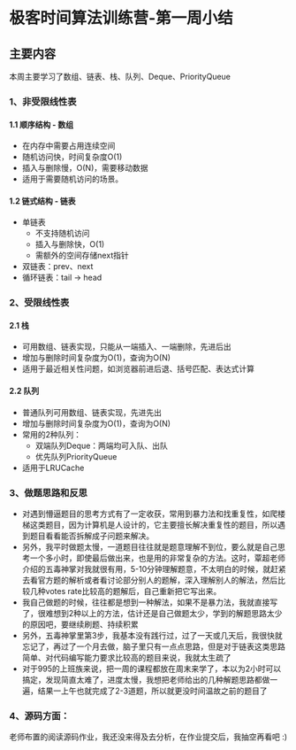 # 极客时间算法训练营-第一周小结

## 主要内容

本周主要学习了数组、链表、栈、队列、Deque、PriorityQueue

### 1、非受限线性表
#### 1.1 顺序结构 - 数组

* 在内存中需要占用连续空间
* 随机访问快，时间复杂度O(1)
* 插入与删除慢，O(N)，需要移动数据
* 适用于需要随机访问的场景。

#### 1.2 链式结构 - 链表

* 单链表
    - 不支持随机访问
    - 插入与删除快，O(1)
    - 需额外的空间存储next指针
* 双链表：prev、next
* 循环链表：tail -> head

### 2、受限线性表
#### 2.1 栈
* 可用数组、链表实现，只能从一端插入、一端删除，先进后出
* 增加与删除时间复杂度为O(1)，查询为O(N)
* 适用于最近相关性问题，如浏览器前进后退、括号匹配、表达式计算

#### 2.2 队列
* 普通队列可用数组、链表实现，先进先出
* 增加与删除时间复杂度为O(1)，查询为O(N)
* 常用的2种队列：
    - 双端队列Deque：两端均可入队、出队
    - 优先队列PriorityQueue
* 适用于LRUCache

### 3、做题思路和反思

* 对遇到懵逼题目的思考方式有了一定收获，常用到暴力法和找重复性，如爬楼梯这类题目，因为计算机是人设计的，它主要擅长解决重复性的题目，所以遇到题目看看能否拆解成子问题来解决。
* 另外，我平时做题太慢，一道题目往往就是题意理解不到位，要么就是自己思考一个多小时，即使最后做出来，也是用的非常复杂的方法。这时，覃超老师介绍的五毒神掌对我就很有用，5-10分钟理解题意，不太明白的时候，就赶紧去看官方题的解析或者看讨论部分别人的题解，深入理解别人的解法，然后比较几种votes rate比较高的题解后，自己重新把它写出来。
* 我自己做题的时候，往往都是想到一种解法，如果不是暴力法，我就直接写了，很难想到2种以上的方法，估计还是自己做题太少，学到的解题思路太少的原因吧，要继续刷题、持续积累
* 另外，五毒神掌里第3步，我基本没有践行过，过了一天或几天后，我很快就忘记了，再过了一个月去做，脑子里只有一点点思路，但是对于链表这类思路简单、对代码编写能力要求比较高的题目来说，我就太生疏了
* 对于995的上班族来说，把一周的课程都放在周末来学了，本以为2小时可以搞定，发现简直太难了，进度太慢，我想把老师给出的几种解题思路都做一遍，结果一上午也就完成了2-3道题，所以就更没时间温故之前的题目了


### 4、源码方面：

老师布置的阅读源码作业，我还没来得及去分析，在作业提交后，我抽空再看吧 :)